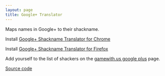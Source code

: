```yaml
---
layout: page
title: Google+ Translator
---
```

Maps names in Google+ to their shackname.

Install [Google+ Shackname Translator for Chrome](googleplus_translate_v0.4.crx)

Install [Google+ Shackname Translator for Firefox](translate.user.js)

Add yourself to the list of shackers on the [gamewith.us google plus](http://shackers.gamewith.us/finder/google-plus) page.

[Source code](https://github.com/arhughes/googleplus-shackname-translator)
